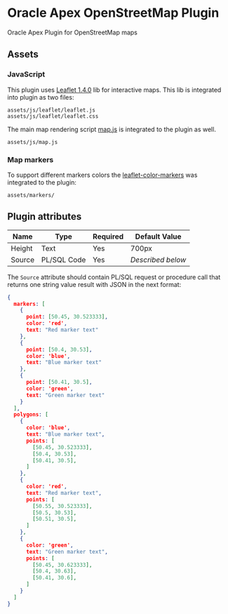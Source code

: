 # Oracle Apex OpenStreetMap Plugin
Oracle Apex Plugin for OpenStreetMap maps 

## Assets

### JavaScript

This plugin uses [Leaflet 1.4.0](https://leafletjs.com/) lib for interactive maps. This lib is integrated into plugin as two files:

```
assets/js/leaflet/leaflet.js
assets/js/leaflet/leaflet.css
```

The main map rendering script [map.js](src/js/map.js) is integrated to the plugin as well.

```
assets/js/map.js
```

### Map markers

To support different markers colors the [leaflet-color-markers](https://github.com/pointhi/leaflet-color-markers) was integrated to the plugin:

```
assets/markers/
```

## Plugin attributes

| Name        | Type            | Required | Default Value     |
|-------------|-----------------|----------|-------------------|
| Height      | Text            | Yes      | 700px             |
| Source      | PL/SQL Code     | Yes      | _Described below_ |

The `Source` attribute should contain PL/SQL request or procedure call that returns one string value result with JSON in the next format:

```json
{
  markers: [
    {
      point: [50.45, 30.523333],
      color: 'red',
      text: "Red marker text"
    },
    {
      point: [50.4, 30.53],
      color: 'blue',
      text: "Blue marker text"
    },
    {
      point: [50.41, 30.5],
      color: 'green',
      text: "Green marker text"
    }
  ],
  polygons: [
    {
      color: 'blue',
      text: "Blue marker text",
      points: [
        [50.45, 30.523333],
        [50.4, 30.53],
        [50.41, 30.5],
      ]
    },
    {
      color: 'red',
      text: "Red marker text",
      points: [
        [50.55, 30.523333],
        [50.5, 30.53],
        [50.51, 30.5],
      ]
    },
    {
      color: 'green',
      text: "Green marker text",
      points: [
        [50.45, 30.623333],
        [50.4, 30.63],
        [50.41, 30.6],
      ]
    }
  ]
}
```